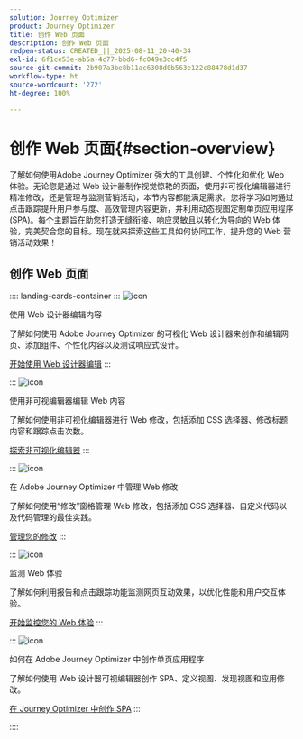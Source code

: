 ```yaml
---
solution: Journey Optimizer
product: Journey Optimizer
title: 创作 Web 页面
description: 创作 Web 页面
redpen-status: CREATED_||_2025-08-11_20-40-34
exl-id: 6f1ce53e-ab5a-4c77-bbd6-fc049e3dc4f5
source-git-commit: 2b907a3be8b11ac6308d0b563e122c88478d1d37
workflow-type: ht
source-wordcount: '272'
ht-degree: 100%

---
```


# 创作 Web 页面{#section-overview}

了解如何使用Adobe Journey Optimizer 强大的工具创建、个性化和优化 Web 体验。无论您是通过 Web 设计器制作视觉惊艳的页面，使用非可视化编辑器进行精准修改，还是管理与监测营销活动，本节内容都能满足需求。您将学习如何通过点击跟踪提升用户参与度、高效管理内容更新，并利用动态视图定制单页应用程序 (SPA)。每个主题旨在助您打造无缝衔接、响应灵敏且以转化为导向的 Web 体验，完美契合您的目标。现在就来探索这些工具如何协同工作，提升您的 Web 营销活动效果！

## 创作 Web 页面

:::: landing-cards-container
:::
![icon](https://cdn.experienceleague.adobe.com/icons/circle-play.svg)

使用 Web 设计器编辑内容

了解如何使用 Adobe Journey Optimizer 的可视化 Web 设计器来创作和编辑网页、添加组件、个性化内容以及测试响应式设计。

[开始使用 Web 设计器编辑](../using/web/web-visual-editor.md)
:::

:::
![icon](https://cdn.experienceleague.adobe.com/icons/code-branch.svg)

使用非可视编辑器编辑 Web 内容

了解如何使用非可视化编辑器进行 Web 修改，包括添加 CSS 选择器、修改标题内容和跟踪点击次数。

[探索非可视化编辑器](../using/web/web-non-visual-editor.md)
:::

:::
![icon](https://cdn.experienceleague.adobe.com/icons/gear.svg)

在 Adobe Journey Optimizer 中管理 Web 修改

了解如何使用“修改”窗格管理 Web 修改，包括添加 CSS 选择器、自定义代码以及代码管理的最佳实践。

[管理您的修改](../using/web/manage-web-modifications.md)
:::

:::
![icon](https://cdn.experienceleague.adobe.com/icons/chart-line.svg)

监测 Web 体验

了解如何利用报告和点击跟踪功能监测网页互动效果，以优化性能和用户交互体验。

[开始监控您的 Web 体验](../using/web/monitor-web-experiences.md)
:::

:::
![icon](https://cdn.experienceleague.adobe.com/icons/puzzle-piece.svg)

如何在 Adobe Journey Optimizer 中创作单页应用程序

了解如何使用 Web 设计器可视编辑器创作 SPA、定义视图、发现视图和应用修改。

[在 Journey Optimizer 中创作 SPA](../using/web/web-spa.md)
:::

::::
